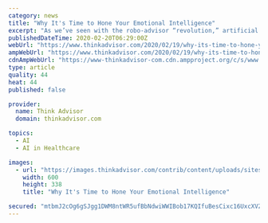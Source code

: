 ```yaml
---
category: news
title: "Why It's Time to Hone Your Emotional Intelligence"
excerpt: "As we’ve seen with the robo-advisor “revolution,” artificial intelligence will benefit people ... The advisors of the future will deal more with emotional therapy than diagnosing the correct asset allocation in a portfolio. An algorithm can set allocations and rebalance a portfolio. Only a human advisor can translate unspoken goals ..."
publishedDateTime: 2020-02-20T06:29:00Z
webUrl: "https://www.thinkadvisor.com/2020/02/19/why-its-time-to-hone-your-emotional-intelligence/"
ampWebUrl: "https://www.thinkadvisor.com/2020/02/19/why-its-time-to-hone-your-emotional-intelligence/?amp=1"
cdnAmpWebUrl: "https://www-thinkadvisor-com.cdn.ampproject.org/c/s/www.thinkadvisor.com/2020/02/19/why-its-time-to-hone-your-emotional-intelligence/?amp=1"
type: article
quality: 44
heat: 44
published: false

provider:
  name: Think Advisor
  domain: thinkadvisor.com

topics:
  - AI
  - AI in Healthcare

images:
  - url: "https://images.thinkadvisor.com/contrib/content/uploads/sites/415/2019/04/Robot_Human_Handshake_MI600.jpg"
    width: 600
    height: 338
    title: "Why It's Time to Hone Your Emotional Intelligence"

secured: "mtbmJ2cOg6gSJgg1DWM8ntWR5ufBbNdwiWWIBob17KQIfuBesCixc16UxcXVZbxBezYLcS7alMkZkGmLrwbsaeafn0v1Nswzx3PjsowkB/5L1F9VV0AsfsyZYiL1u54PFi6X3Vlfee2XN54iTKvyMvPBvW0UHQyxiKH7FdqQ9vlOH84jljqWQZPnFCoZxgCGtGebh4BKefkpNz/peJ2WB4fMOhoeXIGnAgkmj9yNqdF7x89RyvB6iu3+I420VWzBdWjUOfa4cqrlKh+Nis15Z97bEYUcauGv8HQTi1ynVam0dgr1I5y68/qqc5ueRdHR;l8oetjDV6jNpznrzPJonbw=="
---
```


